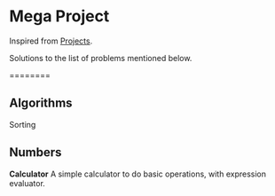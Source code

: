# Mega Project

Inspired from [Projects](https://github.com/karan/Projects).<br>

Solutions to the list of problems mentioned below.

========

Algorithms
---------
Sorting


Numbers
---------
**Calculator** A simple calculator to do basic operations, with expression evaluator. 

